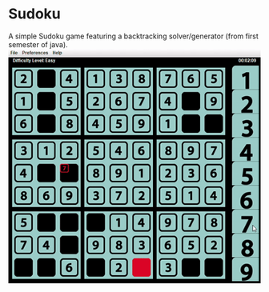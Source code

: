 # Sudoku
A simple Sudoku game featuring a backtracking solver/generator (from first semester of java).
![Sudoku](/Sudoku/images/Su3.gif)
